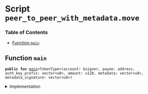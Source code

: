 
<a name="SCRIPT"></a>

# Script `peer_to_peer_with_metadata.move`

### Table of Contents

-  [Function `main`](#SCRIPT_main)



<a name="SCRIPT_main"></a>

## Function `main`



<pre><code><b>public</b> <b>fun</b> <a href="#SCRIPT_main">main</a>&lt;TokenType&gt;(account: &signer, payee: address, auth_key_prefix: vector&lt;u8&gt;, amount: u128, metadata: vector&lt;u8&gt;, metadata_signature: vector&lt;u8&gt;)
</code></pre>



<details>
<summary>Implementation</summary>


<pre><code><b>fun</b> <a href="#SCRIPT_main">main</a>&lt;TokenType&gt;(
    account: &signer,
    payee: address,
    auth_key_prefix: vector&lt;u8&gt;,
    amount: u128,
    metadata: vector&lt;u8&gt;,
    metadata_signature: vector&lt;u8&gt;
) {
  <b>if</b> (!<a href="../../modules/doc/Account.md#0x1_Account_exists_at">Account::exists_at</a>(payee)) {
      <a href="../../modules/doc/Account.md#0x1_Account_create_account">Account::create_account</a>&lt;TokenType&gt;(payee, auth_key_prefix);
  };
  <a href="../../modules/doc/Account.md#0x1_Account_pay_from_sender_with_metadata">Account::pay_from_sender_with_metadata</a>&lt;TokenType&gt;(account,payee, amount, metadata, metadata_signature)
}
</code></pre>



</details>
